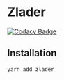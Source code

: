 # Zlader

[![Codacy Badge](https://api.codacy.com/project/badge/Grade/104dc95f318948b691e5580c589e1965)](https://www.codacy.com/manual/Zlatov/Zlader?utm_source=github.com&amp;utm_medium=referral&amp;utm_content=Zlatov/Zlader&amp;utm_campaign=Badge_Grade)

## Installation

`yarn add zlader`
